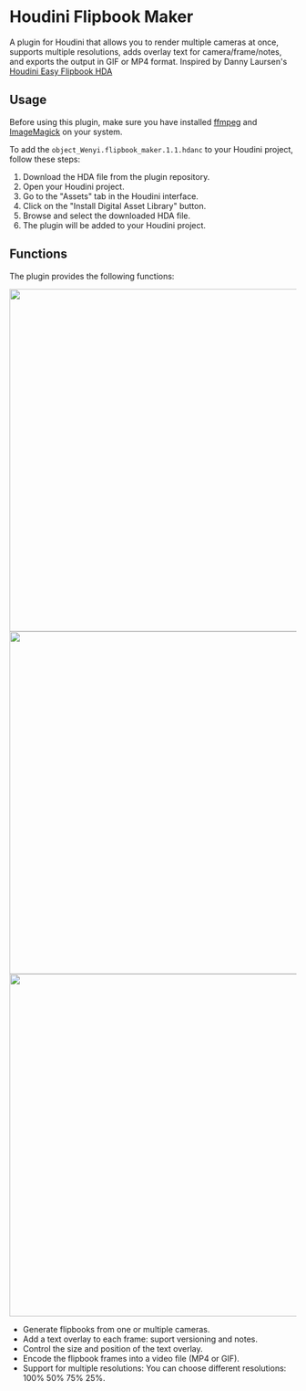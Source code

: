 # Houdini Flipbook Maker

A plugin for Houdini that allows you to render multiple cameras at once, supports multiple resolutions, adds overlay text for camera/frame/notes, and exports the output in GIF or MP4 format.
Inspired by Danny Laursen's [Houdini Easy Flipbook HDA](https://dannylrsn.gumroad.com/l/lfgcnh)

## Usage

Before using this plugin, make sure you have installed [ffmpeg](https://ffmpeg.org/) and [ImageMagick](https://imagemagick.org/) on your system.

To add the `object_Wenyi.flipbook_maker.1.1.hdanc` to your Houdini project, follow these steps:

1. Download the HDA file from the plugin repository.
2. Open your Houdini project.
3. Go to the "Assets" tab in the Houdini interface.
4. Click on the "Install Digital Asset Library" button.
5. Browse and select the downloaded HDA file.
6. The plugin will be added to your Houdini project.

## Functions

The plugin provides the following functions: 

<img src="https://github.com/wzhang1998/houdini_flipbook_maker/assets/67906283/cd36f7bd-ae72-46c3-b41a-e3543e7b903c" width='600'>\
<img src="httpsttps://github.com/wzhang1998/houdini_flipbook_maker/assets/67906283/17257050-cd27-4485-b477-b0e6591e4968" width='600'>\
<img src="httpsttps://github.com/wzhang1998/houdini_flipbook_maker/assets/67906283/3b3fadec-89f5-4d41-b643-ae4cfc139e6a" width='600'>

- Generate flipbooks from one or multiple cameras.
- Add a text overlay to each frame: suport versioning and notes.
- Control the size and position of the text overlay.
- Encode the flipbook frames into a video file (MP4 or GIF).
- Support for multiple resolutions: You can choose different resolutions: 100% 50% 75% 25%.

